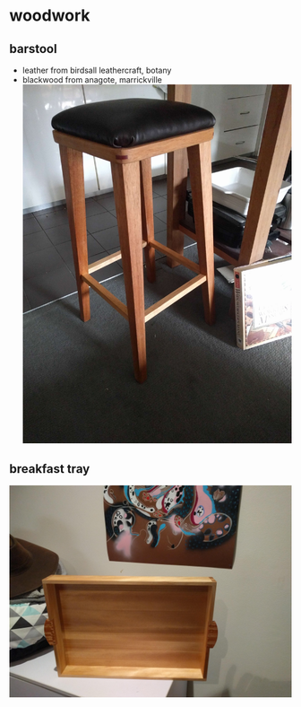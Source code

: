 # woodwork

## barstool
- leather from birdsall leathercraft, botany
- blackwood from anagote, marrickville
![alt text](barstool.jpg)

## breakfast tray
![alt text](breakfast_tray.jpg)
